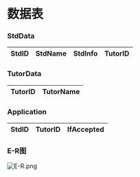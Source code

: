 # 数据表

### StdData

| StdID | StdName | StdInfo | TutorID |
|-------|---------|---------|---------|

### TutorData

| TutorID | TutorName |
|---------|-----------|

### Application
| StdID | TutorID | IfAccepted |
|-------|---------|------------|


### E-R图
![E-R.png](E-R.png)